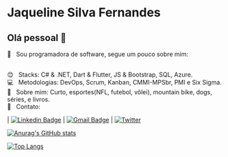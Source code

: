


# Jaqueline Silva Fernandes

## Olá pessoal 👋

:rocket:  &nbsp; Sou programadora de software, segue um pouco sobre mim:

 <br/> :blush: &nbsp; Stacks: C# & .NET, Dart & Flutter, JS & Bootstrap, SQL, Azure.
 <br/> :computer: &nbsp; Metodologias: DevOps, Scrum, Kanban, CMMI-MPSbr, PMI e Six Sigma.
 <br/> 💬 &nbsp; Sobre mim: Curto, esportes(NFL, futebol, vôlei), mountain bike, dogs, séries, e livros.
 <br/> :email: &nbsp; Contato: 
 
 | 
[![Linkedin Badge](https://img.shields.io/badge/-Linkedin-blue?style=flat-square&logo=Linkedin&logoColor=white&link=https://www.linkedin.com/in/jaquelinefernandes/)](https://www.linkedin.com/in/jaquelinefernandes//) 
| 
[![Gmail Badge](https://img.shields.io/badge/-Gmail-c14438?style=flat-square&logo=Gmail&logoColor=white&link=mailto:jaquelinefernandes6@gmail.com)](mailto:jaquelinefernandes6@gmail.com)
| 
<a href="https://www.twitter.com/jaquelinesilfe/"><img alt="Twitter" src="https://img.shields.io/badge/Twitter-blue?style=flat-square&logo=twitter">
 
 
![Anurag's GitHub stats](https://github-readme-stats.vercel.app/api?username=jaquelinesilfe&show_icons=true&theme=dracula)

[![Top Langs](https://github-readme-stats.vercel.app/api/top-langs/?username=jaquelinesilfe&layout=compact&langs_count=10&count_private=true&include_all_commits=true&show_icons=true&theme=radical)](https://github.com/anuraghazra/github-readme-stats)
 
